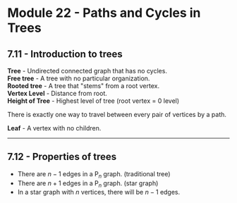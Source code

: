 # Module 22 - Paths and Cycles in Trees

## 7.11 - Introduction to trees

**Tree** - Undirected connected graph that has no cycles.  
**Free tree** - A tree with no particular organization.  
**Rooted tree** - A tree that "stems" from a root vertex.  
**Vertex Level** - Distance from root.  
**Height of Tree** - Highest level of tree (root vertex = 0 level)

There is exactly one way to travel between every pair of vertices by a path.

**Leaf** - A vertex with no children.

---

## 7.12 - Properties of trees

- There are $n-1$ edges in a P$_{n}$ graph. (traditional tree)
- There are $n+1$ edges in a P$_{n}$ graph. (star graph)
- In a star graph with $n$ vertices, there will be $n-1$ edges.
